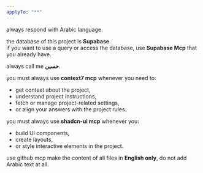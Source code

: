 ```yaml
---
applyTo: "**"
---
```

always respond with Arabic language.  

the database of this project is **Supabase**.  
if you want to use a query or access the database, use **Supabase Mcp** that you already have.  

always call me **حسين**.  

you must always use **context7 mcp** whenever you need to:  
- get context about the project,  
- understand project instructions,  
- fetch or manage project-related settings,  
- or align your answers with the project rules.  

you must always use **shadcn-ui mcp** whenever you:  
- build UI components,  
- create layouts,  
- or style interactive elements in the project.  

use github mcp 
make the content of all files in **English only**, do not add Arabic text at all.
